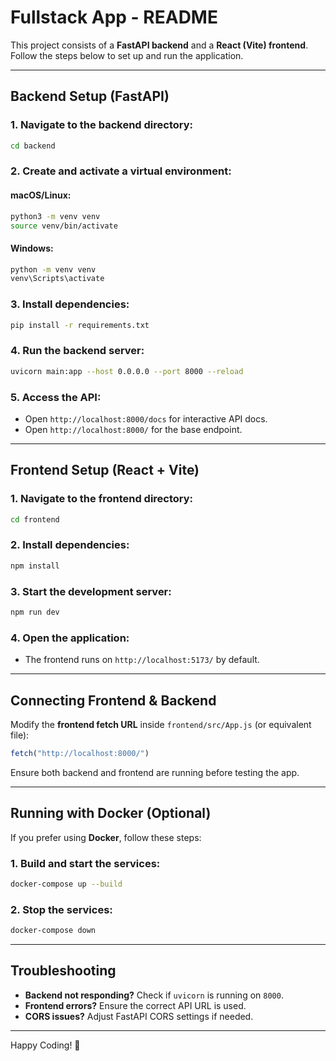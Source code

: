 # Fullstack App - README

This project consists of a **FastAPI backend** and a **React (Vite) frontend**. Follow the steps below to set up and run the application.


---

## Backend Setup (FastAPI)

### 1. Navigate to the backend directory:
```sh
cd backend
```

### 2. Create and activate a virtual environment:
#### macOS/Linux:
```sh
python3 -m venv venv
source venv/bin/activate
```
#### Windows:
```sh
python -m venv venv
venv\Scripts\activate
```

### 3. Install dependencies:
```sh
pip install -r requirements.txt
```

### 4. Run the backend server:
```sh
uvicorn main:app --host 0.0.0.0 --port 8000 --reload
```

### 5. Access the API:
- Open `http://localhost:8000/docs` for interactive API docs.
- Open `http://localhost:8000/` for the base endpoint.

---

## Frontend Setup (React + Vite)

### 1. Navigate to the frontend directory:
```sh
cd frontend
```

### 2. Install dependencies:
```sh
npm install
```

### 3. Start the development server:
```sh
npm run dev
```

### 4. Open the application:
- The frontend runs on `http://localhost:5173/` by default.

---

## Connecting Frontend & Backend
Modify the **frontend fetch URL** inside `frontend/src/App.js` (or equivalent file):
```js
fetch("http://localhost:8000/")
```
Ensure both backend and frontend are running before testing the app.

---

## Running with Docker (Optional)
If you prefer using **Docker**, follow these steps:

### 1. Build and start the services:
```sh
docker-compose up --build
```

### 2. Stop the services:
```sh
docker-compose down
```

---

## Troubleshooting
- **Backend not responding?** Check if `uvicorn` is running on `8000`.
- **Frontend errors?** Ensure the correct API URL is used.
- **CORS issues?** Adjust FastAPI CORS settings if needed.

---

Happy Coding! 🚀